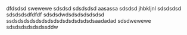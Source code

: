 dfdsdsd
swewewe
sdsdsd
sdsdsdsd
aasassa
sdsdsd
jhbkljnl
sdsdsdsd
sdsdsdsdfdfdf
sdsdsdwdsdsdsdsdsdsd
ssdsdsdsdsdsdsdsdsdsdsdsdsdsdsaadadad
sdsdwewewe
sdsdsdsdsdsdssddw
